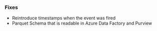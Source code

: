 ### Fixes
- Reintroduce timestamps when the event was fired
- Parquet Schema that is readable in Azure Data Factory and Purview